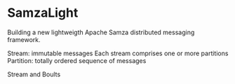 # SamzaLight
Building a new lightweigth Apache Samza distributed messaging framework.

Stream: immutable messages
Each stream comprises one or more partitions
Partition: totally ordered sequence of messages

Stream and Boults



